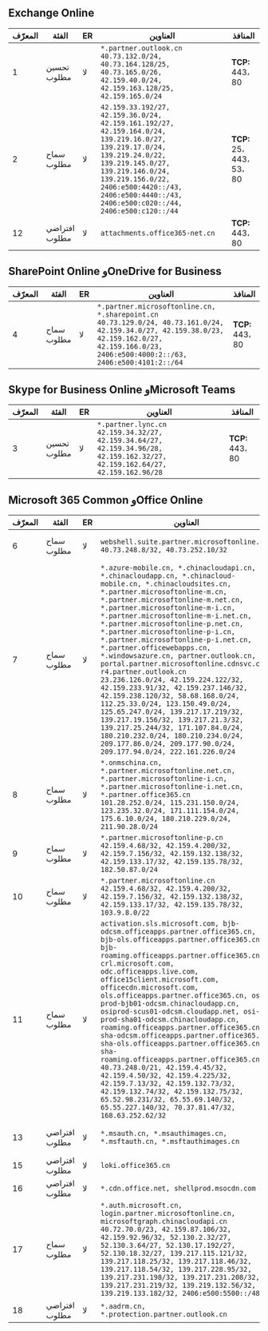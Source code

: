 <!--THIS FILE IS AUTOMATICALLY GENERATED. MANUAL CHANGES WILL BE OVERWRITTEN.-->
<!--Please contact the Office 365 Endpoints team with any questions.-->
<!--China endpoints version 2022060100-->
<!--File generated 2022-06-01 08:00:09.1278-->

## <a name="exchange-online"></a>Exchange Online

المعرّف | الفئة | ER | العناوين | المنافذ
-- | -------------------- | -- | ------------------------------------------------------------------------------------------------------------------------------------------------------------------------------------------------------------------------------------------------------------------- | ------------------------
1 | تحسين<BR>مطلوب | لا | `*.partner.outlook.cn`<BR>`40.73.132.0/24, 40.73.164.128/25, 40.73.165.0/26, 42.159.40.0/24, 42.159.163.128/25, 42.159.165.0/24` | **TCP:** 443، 80
2 | سماح<BR>مطلوب | لا | `42.159.33.192/27, 42.159.36.0/24, 42.159.161.192/27, 42.159.164.0/24, 139.219.16.0/27, 139.219.17.0/24, 139.219.24.0/22, 139.219.145.0/27, 139.219.146.0/24, 139.219.156.0/22, 2406:e500:4420::/43, 2406:e500:4440::/43, 2406:e500:c020::/44, 2406:e500:c120::/44` | **TCP:** 25، 443، 53، 80
12 | افتراضي<BR>مطلوب | لا | `attachments.office365-net.cn` | **TCP:** 443، 80

## <a name="sharepoint-online-and-onedrive-for-business"></a>SharePoint Online وOneDrive for Business

المعرّف | الفئة | ER | العناوين | المنافذ
-- | ----------------- | -- | --------------------------------------------------------------------------------------------------------------------------------------------------------------------------------------------------- | ----------------
4 | سماح<BR>مطلوب | لا | `*.partner.microsoftonline.cn, *.sharepoint.cn`<BR>`40.73.129.0/24, 40.73.161.0/24, 42.159.34.0/27, 42.159.38.0/23, 42.159.162.0/27, 42.159.166.0/23, 2406:e500:4000:2::/63, 2406:e500:4101:2::/64` | **TCP:** 443، 80

## <a name="skype-for-business-online-and-microsoft-teams"></a>Skype for Business Online وMicrosoft Teams

المعرّف | الفئة | ER | العناوين | المنافذ
-- | -------------------- | -- | -------------------------------------------------------------------------------------------------------------------------------- | ----------------
3 | تحسين<BR>مطلوب | لا | `*.partner.lync.cn`<BR>`42.159.34.32/27, 42.159.34.64/27, 42.159.34.96/28, 42.159.162.32/27, 42.159.162.64/27, 42.159.162.96/28` | **TCP:** 443، 80

## <a name="microsoft-365-common-and-office-online"></a>Microsoft 365 Common وOffice Online

المعرّف | الفئة | ER | العناوين | المنافذ
-- | ------------------- | -- | ---------------------------------------------------------------------------------------------------------------------------------------------------------------------------------------------------------------------------------------------------------------------------------------------------------------------------------------------------------------------------------------------------------------------------------------------------------------------------------------------------------------------------------------------------------------------------------------------------------------------------------------------------------------------------------------------------------------------------------------------------------------------------------------------------------------------------------------------------------------------------- | ----------------
6 | سماح<BR>مطلوب | لا | `webshell.suite.partner.microsoftonline.cn`<BR>`40.73.248.8/32, 40.73.252.10/32` | **TCP:** 443، 80
7 | سماح<BR>مطلوب | لا | `*.azure-mobile.cn, *.chinacloudapi.cn, *.chinacloudapp.cn, *.chinacloud-mobile.cn, *.chinacloudsites.cn, *.partner.microsoftonline-m.cn, *.partner.microsoftonline-m.net.cn, *.partner.microsoftonline-m-i.cn, *.partner.microsoftonline-m-i.net.cn, *.partner.microsoftonline-p.net.cn, *.partner.microsoftonline-p-i.cn, *.partner.microsoftonline-p-i.net.cn, *.partner.officewebapps.cn, *.windowsazure.cn, partner.outlook.cn, portal.partner.microsoftonline.cdnsvc.com, r4.partner.outlook.cn`<BR>`23.236.126.0/24, 42.159.224.122/32, 42.159.233.91/32, 42.159.237.146/32, 42.159.238.120/32, 58.68.168.0/24, 112.25.33.0/24, 123.150.49.0/24, 125.65.247.0/24, 139.217.17.219/32, 139.217.19.156/32, 139.217.21.3/32, 139.217.25.244/32, 171.107.84.0/24, 180.210.232.0/24, 180.210.234.0/24, 209.177.86.0/24, 209.177.90.0/24, 209.177.94.0/24, 222.161.226.0/24` | **TCP:** 443، 80
8 | سماح<BR>مطلوب | لا | `*.onmschina.cn, *.partner.microsoftonline.net.cn, *.partner.microsoftonline-i.cn, *.partner.microsoftonline-i.net.cn, *.partner.office365.cn`<BR>`101.28.252.0/24, 115.231.150.0/24, 123.235.32.0/24, 171.111.154.0/24, 175.6.10.0/24, 180.210.229.0/24, 211.90.28.0/24` | **TCP:** 443، 80
9 | سماح<BR>مطلوب | لا | `*.partner.microsoftonline-p.cn`<BR>`42.159.4.68/32, 42.159.4.200/32, 42.159.7.156/32, 42.159.132.138/32, 42.159.133.17/32, 42.159.135.78/32, 182.50.87.0/24` | **TCP:** 443، 80
10 | سماح<BR>مطلوب | لا | `*.partner.microsoftonline.cn`<BR>`42.159.4.68/32, 42.159.4.200/32, 42.159.7.156/32, 42.159.132.138/32, 42.159.133.17/32, 42.159.135.78/32, 103.9.8.0/22` | **TCP:** 443، 80
11 | سماح<BR>مطلوب | لا | `activation.sls.microsoft.com, bjb-odcsm.officeapps.partner.office365.cn, bjb-ols.officeapps.partner.office365.cn, bjb-roaming.officeapps.partner.office365.cn, crl.microsoft.com, odc.officeapps.live.com, office15client.microsoft.com, officecdn.microsoft.com, ols.officeapps.partner.office365.cn, osi-prod-bjb01-odcsm.chinacloudapp.cn, osiprod-scus01-odcsm.cloudapp.net, osi-prod-sha01-odcsm.chinacloudapp.cn, roaming.officeapps.partner.office365.cn, sha-odcsm.officeapps.partner.office365.cn, sha-ols.officeapps.partner.office365.cn, sha-roaming.officeapps.partner.office365.cn`<BR>`40.73.248.0/21, 42.159.4.45/32, 42.159.4.50/32, 42.159.4.225/32, 42.159.7.13/32, 42.159.132.73/32, 42.159.132.74/32, 42.159.132.75/32, 65.52.98.231/32, 65.55.69.140/32, 65.55.227.140/32, 70.37.81.47/32, 168.63.252.62/32` | **TCP:** 443، 80
13 | افتراضي<BR>مطلوب | لا | `*.msauth.cn, *.msauthimages.cn, *.msftauth.cn, *.msftauthimages.cn` | **TCP:** 443، 80
15 | افتراضي<BR>مطلوب | لا | `loki.office365.cn` | **TCP:** 443
16 | افتراضي<BR>مطلوب | لا | `*.cdn.office.net, shellprod.msocdn.com` | **TCP:** 443
17 | سماح<BR>مطلوب | لا | `*.auth.microsoft.cn, login.partner.microsoftonline.cn, microsoftgraph.chinacloudapi.cn`<BR>`40.72.70.0/23, 42.159.87.106/32, 42.159.92.96/32, 52.130.2.32/27, 52.130.3.64/27, 52.130.17.192/27, 52.130.18.32/27, 139.217.115.121/32, 139.217.118.25/32, 139.217.118.46/32, 139.217.118.54/32, 139.217.228.95/32, 139.217.231.198/32, 139.217.231.208/32, 139.217.231.219/32, 139.219.132.56/32, 139.219.133.182/32, 2406:e500:5500::/48` | **TCP:** 443، 80
18 | افتراضي<BR>مطلوب | لا | `*.aadrm.cn, *.protection.partner.outlook.cn` | 
